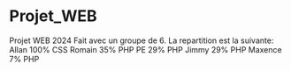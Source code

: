 # Projet_WEB
Projet WEB 2024
Fait avec un groupe de 6.
La repartition est la suivante:
Allan 100% CSS
Romain 35% PHP
PE 29% PHP
Jimmy 29% PHP
Maxence 7% PHP
